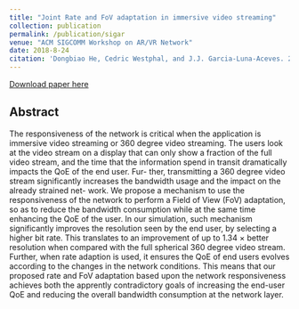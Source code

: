 ```yaml
---
title: "Joint Rate and FoV adaptation in immersive video streaming"
collection: publication
permalink: /publication/sigar
venue: "ACM SIGCOMM Workshop on AR/VR Network"
date: 2018-8-24
citation: 'Dongbiao He, Cedric Westphal, and J.J. Garcia-Luna-Aceves. 2018. Joint Rate and FoV adaptation in immersive video streaming. In SIGCOMM Workshop on AR/VR Network, August 24, 2018, Budapest, Hungary'
---
```

[Download paper here](https://herbdb.github.io/herbthu.github.io/files/sigar.pdf)

## Abstract
The responsiveness of the network is critical when the application is immersive video streaming or 360 degree video streaming. The users look at the video stream on a display that can only show a fraction of the full video stream, and the time that the information spend in transit dramatically impacts the QoE of the end user. Fur- ther, transmitting a 360 degree video stream significantly increases the bandwidth usage and the impact on the already strained net- work. We propose a mechanism to use the responsiveness of the network to perform a Field of View (FoV) adaptation, so as to reduce the bandwidth consumption while at the same time enhancing the QoE of the user. In our simulation, such mechanism significantly improves the resolution seen by the end user, by selecting a higher bit rate. This translates to an improvement of up to 1.34 × better resolution when compared with the full spherical 360 degree video stream. Further, when rate adaption is used, it ensures the QoE of end users evolves according to the changes in the network conditions. This means that our proposed rate and FoV adaptation based upon the network responsiveness achieves both the apprently contradictory goals of increasing the end-user QoE and reducing the overall bandwidth consumption at the network layer.
